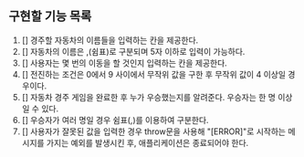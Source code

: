 ## 구현할 기능 목록

1. [] 경주할 자동차의 이름들을 입력하는 칸을 제공한다.
2. [] 자동차의 이름은 ,(쉼표)로 구분되며 5자 이하로 입력이 가능하다.
3. [] 사용자는 몇 번의 이동을 할 것인지 입력하는 칸을 제공한다.
4. [] 전진하는 조건은 0에서 9 사이에서 무작위 값을 구한 후 무작위 값이 4 이상일 경우이다.
5. [] 자동차 경주 게임을 완료한 후 누가 우승했는지를 알려준다. 우승자는 한 명 이상일 수 있다.
6. [] 우승자가 여러 명일 경우 쉼표(,)를 이용하여 구분한다.
7. [] 사용자가 잘못된 값을 입력한 경우 throw문을 사용해 "[ERROR]"로 시작하는 메시지를 가지는 예외를 발생시킨 후, 애플리케이션은 종료되어야 한다.